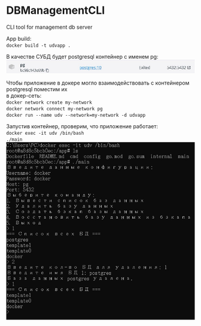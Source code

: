 # DBManagementCLI
CLI tool for management db server

App build:    
<code>docker build -t udvapp . </code>      

В качестве СУБД будет postgresql контейнер с именем pg:    
![postgres](https://raw.githubusercontent.com/evilbebra/DBManagementCLI/master/pg.jpg)    
     
Чтобы приложение в докере могло взаимодействовать с контейнером postgresql поместим их    
в докер-сеть:    
<code>docker network create my-network</code>      
<code>docker network connect my-network pg</code>      
<code>docker run --name udv --network=my-network -d udvapp</code>      
    
    
Запустив контейнер, проверим, что приложение работает:  
<code>docker exec -it udv /bin/bash </code>    
<code>./main</code>    
![output1](https://raw.githubusercontent.com/evilbebra/DBManagementCLI/master/output1.jpg)      
